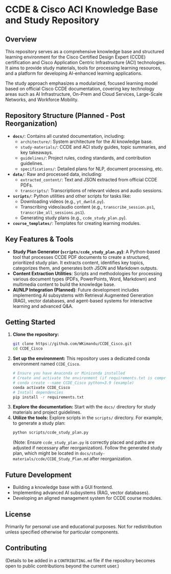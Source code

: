 # CCDE & Cisco ACI Knowledge Base and Study Repository

## Overview

This repository serves as a comprehensive knowledge base and structured learning environment for the Cisco Certified Design Expert (CCDE) certification and Cisco Application Centric Infrastructure (ACI) technologies. It aims to provide study materials, tools for processing learning resources, and a platform for developing AI-enhanced learning applications.

The study approach emphasizes a modularized, focused learning model based on official Cisco CCDE documentation, covering key technology areas such as AI Infrastructure, On-Prem and Cloud Services, Large-Scale Networks, and Workforce Mobility.

## Repository Structure (Planned - Post Reorganization)

-   **`docs/`**: Contains all curated documentation, including:
    -   `architecture/`: System architecture for the AI knowledge base.
    -   `study-materials/`: CCDE and ACI study guides, topic summaries, and key takeaways.
    -   `guidelines/`: Project rules, coding standards, and contribution guidelines.
    -   `specifications/`: Detailed plans for NLP, document processing, etc.
-   **`data/`**: Raw and processed data, including:
    -   `extracted_content/`: Text and JSON extracted from official CCDE PDFs.
    -   `transcripts/`: Transcriptions of relevant videos and audio sessions.
-   **`scripts/`**: Python utilities and other scripts for tasks like:
    -   Downloading videos (e.g., `yt_dwnld.py`).
    -   Transcribing video/audio content (e.g., `transcribe_session.ps1`, `transcribe_all_sessions.ps1`).
    -   Generating study plans (e.g., `ccde_study_plan.py`).
-   **`course_templates/`**: Templates for creating learning modules.

## Key Features & Tools

*   **Study Plan Generator (`scripts/ccde_study_plan.py`)**: A Python-based tool that processes CCDE PDF documents to create a structured, prioritized study plan. It extracts content, identifies key topics, categorizes them, and generates both JSON and Markdown outputs.
*   **Content Extraction Utilities**: Scripts and methodologies for processing various document types (PDFs, PowerPoints, Word, Markdown) and multimedia content to build the knowledge base.
*   **AI/NLP Integration (Planned)**: Future development includes implementing AI subsystems with Retrieval Augmented Generation (RAG), vector databases, and agent-based systems for interactive learning and advanced Q&A.

## Getting Started

1.  **Clone the repository:**
    ```bash
    git clone https://github.com/WKimandu/CCDE_Cisco.git
    cd CCDE_Cisco
    ```
2.  **Set up the environment:** This repository uses a dedicated conda environment named `CCDE_Cisco`.
    ```bash
    # Ensure you have Anaconda or Miniconda installed
    # Create and activate the environment (if requirements.txt is comprehensive)
    # conda create --name CCDE_Cisco python=3.9 (example)
    conda activate CCDE_Cisco
    # Install dependencies
    pip install -r requirements.txt
    ```
3.  **Explore the documentation:** Start with the `docs/` directory for study materials and project guidelines.
4.  **Utilize the tools:** Explore scripts in the `scripts/` directory. For example, to generate a study plan:
    ```bash
    python scripts/ccde_study_plan.py 
    ```
    (Note: Ensure `ccde_study_plan.py` is correctly placed and paths are adjusted if necessary after reorganization).
    Follow the generated study plan, which might be located in `docs/study-materials/ccde/CCDE_Study_Plan.md` after reorganization.

## Future Development

*   Building a knowledge base with a GUI frontend.
*   Implementing advanced AI subsystems (RAG, vector databases).
*   Developing an aligned management system for CCDE course modules.

## License

Primarily for personal use and educational purposes. Not for redistribution unless specified otherwise for particular components.

## Contributing

(Details to be added in a `CONTRIBUTING.md` file if the repository becomes open to public contributions beyond the current user.)

